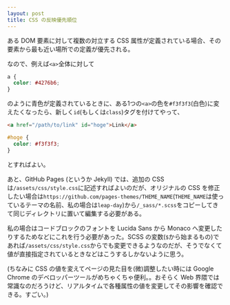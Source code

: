 ```yaml
---
layout: post
title: CSS の反映優先順位
---
```


ある DOM 要素に対して複数の対立する CSS 属性が定義されている場合、その要素から最も近い場所での定義が優先される。



なので、例えば`<a>`全体に対して

```css
a {
  color: #4276b6;
}
```

のように青色が定義されているときに、ある1つの`<a>`の色を`#f3f3f3`(白色)に変えたくなったら、新しく`id`(もしくは`class`)タグを付けてやって、

```html
<a href="/path/to/link" id="hoge">Link</a>
```

```css
#hoge {
  color: #f3f3f3;
}
```

とすればよい。



あと、GitHub Pages (というか Jekyll) では、追加の CSS は`/assets/css/style.css`に記述すればよいのだが、オリジナルの CSS を修正したい場合は`https://github.com/pages-themes/THEME_NAME`(`THEME_NAME`は使っているテーマの名前、私の場合は`leap-day`)から`/_sass/*.scss`をコピーしてきて同じディレクトリに置いて編集する必要がある。



私の場合はコードブロックのフォントを Lucida Sans から Monaco へ変更したりするためなどにこれを行う必要があった。SCSS の変数(`$`から始まるもの)であれば`/assets/css/style.css`からでも変更できるようなのだが、そうでなくて値が直接指定されているときなどはこうするしかないように思う。



(ちなみに CSS の値を変えてページの見た目を(微)調整したい時には Google Chrome のデベロッパーツールがめちゃくちゃ便利。。おそらく Web 界隈では常識なのだろうけど、リアルタイムで各種属性の値を変更してその影響を確認できる。すごい。)

